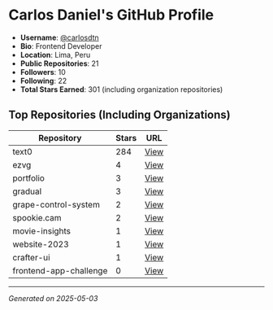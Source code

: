 # Carlos Daniel's GitHub Profile

- **Username**: [@carlosdtn](https://github.com/carlosdtn)
- **Bio**: Frontend Developer
- **Location**: Lima, Peru
- **Public Repositories**: 21
- **Followers**: 10
- **Following**: 22
- **Total Stars Earned**: 301 (including organization repositories)

## Top Repositories (Including Organizations)

| Repository | Stars | URL |
|------------|-------|-----|
| text0 | 284 | [View](https://github.com/crafter-station/text0) |
| ezvg | 4 | [View](https://github.com/carlosdtn/ezvg) |
| portfolio | 3 | [View](https://github.com/carlosdtn/portfolio) |
| gradual | 3 | [View](https://github.com/crafter-station/gradual) |
| grape-control-system | 2 | [View](https://github.com/carlosdtn/grape-control-system) |
| spookie.cam | 2 | [View](https://github.com/crafter-station/spookie.cam) |
| movie-insights | 1 | [View](https://github.com/carlosdtn/movie-insights) |
| website-2023 | 1 | [View](https://github.com/crafter-station/website-2023) |
| crafter-ui | 1 | [View](https://github.com/crafter-station/crafter-ui) |
| frontend-app-challenge | 0 | [View](https://github.com/carlosdtn/frontend-app-challenge) |



---

*Generated on 2025-05-03*
